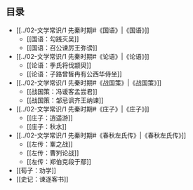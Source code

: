 ## 目录

- [[../02-文学常识/1 先秦时期#《国语》|《国语》]]
  - [[国语：勾践灭吴]]
  - [[国语：召公谏厉王弥谤]]
- [[../02-文学常识/1 先秦时期#《论语》|《论语》]]
  - [[论语：季氏将伐颛臾]]
  - [[论语：子路曾皙冉有公西华侍坐]]
- [[../02-文学常识/1 先秦时期#《战国策》|《战国策》]]
  - [[战国策：冯谖客孟尝君]]
  - [[战国策：邹忌讽齐王纳谏]]
- [[../02-文学常识/1 先秦时期#《庄子》|《庄子》]]
  - [[庄子：逍遥游]]
  - [[庄子：秋水]]
- [[../02-文学常识/1 先秦时期#《春秋左氏传》|《春秋左氏传》]]
  - [[左传：鞌之战]]
  - [[左传：曹刿论战]]
  - [[左传：郑伯克段于鄢]]
- [[荀子：劝学]]
- [[史记：谏逐客书]]